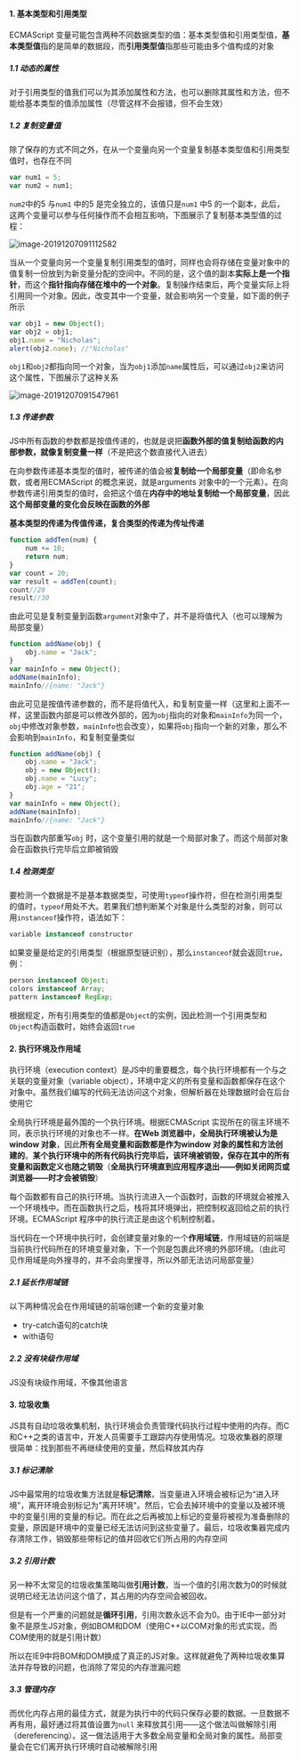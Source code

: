 #### 1. 基本类型和引用类型

ECMAScript 变量可能包含两种不同数据类型的值：基本类型值和引用类型值，**基本类型值**指的是简单的数据段，而**引用类型值**指那些可能由多个值构成的对象

##### 1.1 动态的属性

对于引用类型的值我们可以为其添加属性和方法，也可以删除其属性和方法，但不能给基本类型的值添加属性（尽管这样不会报错，但不会生效）

##### 1.2 复制变量值

除了保存的方式不同之外，在从一个变量向另一个变量复制基本类型值和引用类型值时，也存在不同

```js
var num1 = 5;
var num2 = num1;
```

`num2`中的5 与`num1` 中的5 是完全独立的，该值只是`num1` 中5 的一个副本，此后，这两个变量可以参与任何操作而不会相互影响，下图展示了复制基本类型值的过程：

![image-20191207091112582](变量,作用域和内存.assets/image-20191207091112582.png ":size=300")

当从一个变量向另一个变量复制引用类型的值时，同样也会将存储在变量对象中的值复制一份放到为新变量分配的空间中。不同的是，这个值的副本**实际上是一个指针**，而这个**指针指向存储在堆中的一个对象**。复制操作结束后，两个变量实际上将引用同一个对象。因此，改变其中一个变量，就会影响另一个变量，如下面的例子所示

```js
var obj1 = new Object();
var obj2 = obj1;
obj1.name = "Nicholas";
alert(obj2.name); //"Nicholas"
```

`obj1`和`obj2`都指向同一个对象，当为`obj1`添加`name`属性后，可以通过`obj2`来访问这个属性，下图展示了这种关系

![image-20191207091547961](变量,作用域和内存.assets/image-20191207091547961.png ":size=300")

##### 1.3 传递参数

JS中所有函数的参数都是按值传递的，也就是说把**函数外部的值复制给函数的内部参数，就像复制变量一样**（不是把这个数直接代入进去）

在向参数传递基本类型的值时，被传递的值会被**复制给一个局部变量**（即命名参数，或者用ECMAScript 的概念来说，就是arguments 对象中的一个元素）。在向参数传递引用类型的值时，会把这个值在**内存中的地址复制给一个局部变量**，因此**这个局部变量的变化会反映在函数的外部**

**基本类型的传递为传值传递，复合类型的传递为传址传递**

```js
function addTen(num) {
    num += 10;
	return num;
}
var count = 20;
var result = addTen(count);
count//20
result//30
```

由此可见是复制变量到函数`argument`对象中了，并不是将值代入（也可以理解为局部变量）

```js
function addName(obj) {
    obj.name = "Jack";
}
var mainInfo = new Object();
addName(mainInfo);
mainInfo//{name: "Jack"}
```

由此可见是按值传递参数的，而不是将值代入，和复制变量一样（这里和上面不一样，这里函数内部是可以修改外部的，因为`obj`指向的对象和`mainInfo`为同一个，`obj`中修改对象参数，`mainInfo`也会改变），如果将`obj`指向一个新的对象，那么不会影响到`mainInfo`，和复制变量类似

```js
function addName(obj) {
    obj.name = "Jack";
    obj = new Object();
    obj.name = "Lucy";
    obj.age = "21";
}
var mainInfo = new Object();
addName(mainInfo);
mainInfo//{name: "Jack"}
```

当在函数内部重写`obj` 时，这个变量引用的就是一个局部对象了。而这个局部对象会在函数执行完毕后立即被销毁

##### 1.4 检测类型

要检测一个数据是不是基本数据类型，可使用`typeof`操作符，但在检测引用类型的值时，`typeof`用处不大。若果我们想判断某个对象是什么类型的对象，则可以用`instanceof`操作符，语法如下：

```js
variable instanceof constructor
```

如果变量是给定的引用类型（根据原型链识别），那么`instanceof`就会返回`true`，例：

```js
person instanceof Object;
colors instanceof Array;
pattern instanceof RegExp;
```

根据规定，所有引用类型的值都是`Object`的实例，因此检测一个引用类型和`Object`构造函数时，始终会返回`true`

#### 2. 执行环境及作用域

执行环境（execution context）是JS中的重要概念，每个执行环境都有一个与之关联的变量对象（variable object），环境中定义的所有变量和函数都保存在这个对象中。虽然我们编写的代码无法访问这个对象，但解析器在处理数据时会在后台使用它

全局执行环境是最外围的一个执行环境。根据ECMAScript 实现所在的宿主环境不同，表示执行环境的对象也不一样。**在Web 浏览器中，全局执行环境被认为是window 对象**，因此**所有全局变量和函数都是作为window 对象的属性和方法创建的**。**某个执行环境中的所有代码执行完毕后，该环境被销毁，保存在其中的所有变量和函数定义也随之销毁**（**全局执行环境直到应用程序退出——例如关闭网页或浏览器——时才会被销毁**）

每个函数都有自己的执行环境。当执行流进入一个函数时，函数的环境就会被推入一个环境栈中。而在函数执行之后，栈将其环境弹出，把控制权返回给之前的执行环境。ECMAScript 程序中的执行流正是由这个机制控制着。

当代码在一个环境中执行时，会创建变量对象的一个**作用域链**，作用域链的前端是当前执行代码所在的环境变量对象，下一个则是包裹此环境的外部环境。（由此可见作用域是向外搜寻的，并不会向里搜寻，所以外部无法访问局部变量）

##### 2.1 延长作用域链

以下两种情况会在作用域链的前端创建一个新的变量对象

- try-catch语句的catch块
- with语句

##### 2.2 没有块级作用域

JS没有块级作用域，不像其他语言

#### 3. 垃圾收集

JS具有自动垃圾收集机制，执行环境会负责管理代码执行过程中使用的内存。而C和C++之类的语言中，开发人员需要手工跟踪内存使用情况。垃圾收集器的原理很简单：找到那些不再继续使用的变量，然后释放其内存

##### 3.1 标记清除

JS中最常用的垃圾收集方法就是**标记清除**，当变量进入环境会被标记为“进入环境”，离开环境会别标记为"离开环境"。然后，它会去掉环境中的变量以及被环境中的变量引用的变量的标记。而在此之后再被加上标记的变量将被视为准备删除的变量，原因是环境中的变量已经无法访问到这些变量了。最后，垃圾收集器完成内存清除工作，销毁那些带标记的值并回收它们所占用的内存空间

##### **3.2** 引用计数

另一种不太常见的垃圾收集策略叫做**引用计数**，当一个值的引用次数为0的时候就说明已经无法访问这个值了，其占用的内存空间会被回收。

但是有一个严重的问题就是**循环引用**，引用次数永远不会为0。由于IE中一部分对象不是原生JS对象，例如BOM和DOM（使用C++以COM对象的形式实现，而COM使用的就是引用计数）

所以在IE9中将BOM和DOM换成了真正的JS对象。这样就避免了两种垃圾收集算法并存导致的问题，也消除了常见的内存泄漏问题

##### 3.3 管理内存

而优化内存占用的最佳方式，就是为执行中的代码只保存必要的数据。一旦数据不再有用，最好通过将其值设置为`null` 来释放其引用——这个做法叫做解除引用（dereferencing）。这一做法适用于大多数全局变量和全局对象的属性。局部变量会在它们离开执行环境时自动被解除引用